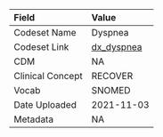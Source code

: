 |Field            |Value      |
|:----------------|:----------|
|Codeset Name     |Dyspnea    |
|Codeset Link     |[dx_dyspnea](https://github.com/PEDSnet/Variable-Dictionary/blob/main/conditions/dx_dyspnea.csv)|
|CDM              |NA         |
|Clinical Concept |RECOVER    |
|Vocab            |SNOMED     |
|Date Uploaded    |2021-11-03 |
|Metadata         |NA         |

